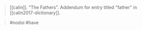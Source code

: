 > [[calin]]. "The Fathers". Addendum for entry titled "father" in [[calin2017-dictionary]].

> #nodoi #have 